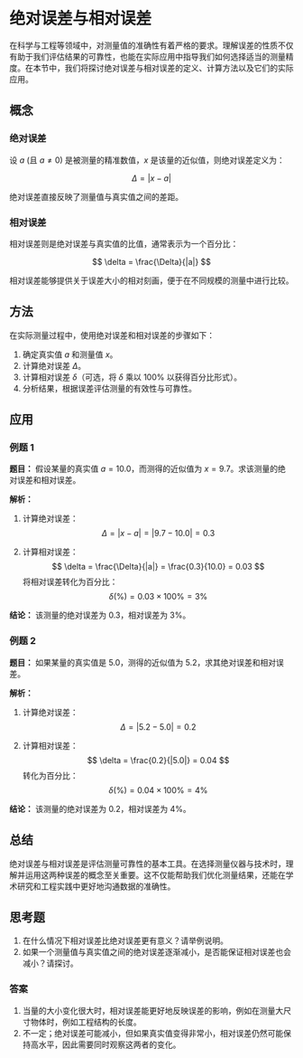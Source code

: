 
# 绝对误差与相对误差

在科学与工程等领域中，对测量值的准确性有着严格的要求。理解误差的性质不仅有助于我们评估结果的可靠性，也能在实际应用中指导我们如何选择适当的测量精度。在本节中，我们将探讨绝对误差与相对误差的定义、计算方法以及它们的实际应用。

## 概念

### 绝对误差

设 $a$ (且 $a \neq 0$) 是被测量的精准数值，$x$ 是该量的近似值，则绝对误差定义为：

$$
\Delta = |x - a|
$$

绝对误差直接反映了测量值与真实值之间的差距。

### 相对误差

相对误差则是绝对误差与真实值的比值，通常表示为一个百分比：

$$
\delta = \frac{\Delta}{|a|}
$$

相对误差能够提供关于误差大小的相对刻画，便于在不同规模的测量中进行比较。

## 方法

在实际测量过程中，使用绝对误差和相对误差的步骤如下：

1. 确定真实值 $a$ 和测量值 $x$。
2. 计算绝对误差 $\Delta$。
3. 计算相对误差 $\delta$（可选，将 $\delta$ 乘以 100% 以获得百分比形式）。
4. 分析结果，根据误差评估测量的有效性与可靠性。

## 应用

### 例题 1

**题目：** 假设某量的真实值 $a = 10.0$，而测得的近似值为 $x = 9.7$。求该测量的绝对误差和相对误差。

**解析：**

1. 计算绝对误差：
   $$
   \Delta = |x - a| = |9.7 - 10.0| = 0.3
   $$

2. 计算相对误差：
   $$
   \delta = \frac{\Delta}{|a|} = \frac{0.3}{10.0} = 0.03
   $$
   将相对误差转化为百分比：
   $$
   \delta(\%) = 0.03 \times 100\% = 3\%
   $$

**结论：** 该测量的绝对误差为 $0.3$，相对误差为 $3\%$。

### 例题 2

**题目：** 如果某量的真实值是 $5.0$，测得的近似值为 $5.2$，求其绝对误差和相对误差。

**解析：**

1. 计算绝对误差：
   $$
   \Delta = |5.2 - 5.0| = 0.2
   $$

2. 计算相对误差：
   $$
   \delta = \frac{0.2}{|5.0|} = 0.04
   $$
   转化为百分比：
   $$
   \delta(\%) = 0.04 \times 100\% = 4\%
   $$

**结论：** 该测量的绝对误差为 $0.2$，相对误差为 $4\%$。

## 总结

绝对误差与相对误差是评估测量可靠性的基本工具。在选择测量仪器与技术时，理解并运用这两种误差的概念至关重要。这不仅能帮助我们优化测量结果，还能在学术研究和工程实践中更好地沟通数据的准确性。

## 思考题

1. 在什么情况下相对误差比绝对误差更有意义？请举例说明。
2. 如果一个测量值与真实值之间的绝对误差逐渐减小，是否能保证相对误差也会减小？请探讨。

### 答案

1. 当量的大小变化很大时，相对误差能更好地反映误差的影响，例如在测量大尺寸物体时，例如工程结构的长度。
2. 不一定；绝对误差可能减小，但如果真实值变得非常小，相对误差仍然可能保持高水平，因此需要同时观察这两者的变化。



